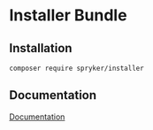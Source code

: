 # Installer Bundle

## Installation

```
composer require spryker/installer
```

## Documentation

[Documentation](http://spryker.github.io)
